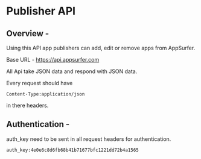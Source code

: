 # Publisher API

## Overview - 

Using this API app publishers can add, edit or remove apps from AppSurfer.

Base URL - https://api.appsurfer.com

All Api take JSON data and respond with JSON data.

Every request should have 

    Content-Type:application/json
    
in there headers.


## Authentication - 

auth_key need to be sent in all request headers for authentication.

    auth_key:4e0e6c8d6fb68b41b71677bfc1221dd72b4a1565

